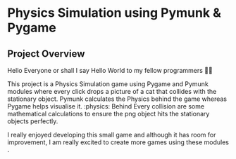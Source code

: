 # Physics Simulation using Pymunk & Pygame


<h2>Project Overview</h2>


Hello Everyone or shall I say Hello World to my fellow programmers  :technologist:

This project is a Physics Simulation game using Pygame and Pymunk modules where every click drops a picture of a cat that collides with the stationary object.
Pymunk calculates the Physics behind the game whereas Pygame helps visualise it.  :physics:
Behind Every collision are some mathematical calculations to ensure the png object hits the stationary objects perfectly.


I really enjoyed developing this small game and although it has room for improvement, I am really excited to create more games using these modules . 
